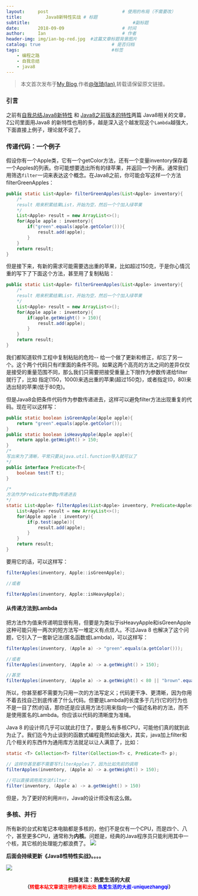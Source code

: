 ```yaml
---
layout:     post             				# 使用的布局（不需要改）
title:         Java8新特性实战 # 标题 
subtitle:    					  				#副标题
date:       2018-09-09  					# 时间
author:     Ian                  			# 作者
header-img: img/ian-bg-red.jpg	#这篇文章标题背景图片
catalog: true                        	# 是否归档
tags:                              		#标签
    - 编程之路
    - 自我总结
    - java8
---
```


> 本文首次发布于[My Blog](http://uniquezhangqi.top),作者[@张琦(Ian)](http://uniquezhangqi.top/about/),转载请保留原文链接。

### 引言
之前有[自我总结Java8新特性](http://uniquezhangqi.top/2018/07/10/%E7%BC%96%E7%A8%8B%E4%B9%8B%E8%B7%AF-Java8%E6%96%B0%E7%89%B9%E6%80%A7%E6%8C%87%E5%8D%97/) 和 [Java8之前版本的特性](http://uniquezhangqi.top/2018/07/10/%E7%BC%96%E7%A8%8B%E4%B9%8B%E8%B7%AF-Java8%E4%B9%8B%E5%89%8D%E7%89%88%E6%9C%AC%E7%9A%84%E7%89%B9%E6%80%A7/)两篇 Java8相关的文章，Z公司里面用Java8 的新特性也用的多，越是深入这个越发现这个`Lambda`越强大，下面直接上例子，理论就不说了。

### 传递代码：一个例子
假设你有一个Apple类，它有一个getColor方法，还有一个变量inventory保存着一个Apples的列表。你可能想要选出所有的绿苹果，并返回一个列表。通常我们用筛选`filter`一词来表达这个概念。在Java8之前，你可能会写这样一个方法filterGreenApples：
```java
public static List<Apple> filterGreenApples(List<Apple> inventory){
    /*
    result 用来积累结果List，开始为空，然后一个个加入绿苹果
    */
    List<Apple> result = new ArrayList<>();
    for(Apple apple : inventory){
        if("green".equals(apple.getColor())){
            result.add(apple);
        }
    }
    return result;
}
```

但是接下来，有新的需求可能需要选出重的苹果，比如超过150克，于是你心情沉重的写下了下面这个方法，甚至用了复制粘贴：
```java
public static List<Apple> filterGreenApples(List<Apple> inventory){
    /*
    result 用来积累结果List，开始为空，然后一个个加入绿苹果
    */
    List<Apple> result = new ArrayList<>();
    for(Apple apple : inventory){
        if(apple.getWeight() > 150){
            result.add(apple);
        }
    }
    return result;
}
```
我们都知道软件工程中复制粘贴的危险-- 给一个做了更新和修正，却忘了另一个。这个两个代码只有if里面的条件不同。如果这两个高亮的方法之间的差异仅仅是接受的重量范围不同，那么我们只需要把接受重量上下限作为参数传递给filter就行了，比如 指定(150，1000)来选出重的苹果(超过150克)，或者指定(0，80)来选出轻的苹果(低于80克)。

但是Java8会把条件代码作为参数传递进去，这样可以避免filter方法出现重复的代码。现在可以这样写：
```java
public static boolean isGreenApple(Apple apple){
    return "green".equals(apple.getColor());
}
public static boolean isHeavyApple(Apple apple){
    return apple.getWeight() > 150;
}
/*
写出来为了清晰，平常只要从java.util.function导入就可以了
*/
public interface Predicate<T>{
    boolean test(T t);
}

/*
方法作为Predicate参数p传递进去
*/
static List<Apple> filterApples(List<Apple> inventory, Predicate<Apple> p){
    List<Apple> result = new ArrayList<>();
    for(Apple apple : inventory){
        if(p.test(apple)){
            result.add(apple);
        }
    }
    return result;
}
```
要用它的话，可以这样写：
```java
filterApples(inventory, Apple::isGreenApple);

//或者

filterApples(inventory, Apple::isHeavyApple);
```
#### 从传递方法到Lambda
把方法作为值来传递明显很有用，但要是为类似于isHeavyApple和isGreenApple这种可能只用一两次的短方法写一堆定义有点烦人。不过Java 8 也解决了这个问题，它引入了一套新记法(匿名函数或Lambda)，可以这样写：

```java
filterApples(inventory, (Apple a) -> "green".equals(a.getColor()));

//或者
filterApples(inventory, (Apple a) -> a.getWeight() > 150);

//甚至
filterApples(inventory, (Apple a) -> a.getWeight() < 80 || "brown".equals(a.getColor()));

```
所以，你甚至都不需要为只用一次的方法写定义；代码更干净、更清晰，因为你用不着去找自己到底传递了什么代码。但要是Lambda的长度多于几行(它的行为也不是一目了然)的话，那你还是应该用方法引用来指向一个描述名称的方法，而不是使用匿名的Lambda。你应该以代码的清晰度为准绳。

Java 8 的设计师几乎可以就此打住了，要是么有多核CPU，可能他们真的就到此为止了。我们迄今为止谈到的函数式编程竟然如此强大，其实，java加上filter和几个相关的东西作为通用库方法就足以让人满意了，比如：

```java
static <T> Collection<T> filter(Collection<T> c, Predicate<T> p);

// 这样你甚至都不需要写filterApples了，因为比如先前的调用
filterApples(inventory, (Apple a) -> a.getWeight() > 150);

//可以直接调用库方法filter：
filter(inventory, (Apple a) -> a.getWeight() > 150)
```

但是，为了更好的利用`并行`，Java的设计师没有这么做。

### 多核、并行
所有新的台式和笔记本电脑都是多核的，他们不是仅有一个CPU，而是四个、八个，甚至更多CPU，通常称为**内核**。问题是，经典的Java程序员只能利用其中一个核，其它核的处理能力都浪费了。
![](http://uniquezhangqi.oss-cn-shenzhen.aliyuncs.com/blog/2018-09-09-Java8%E5%AE%9E%E6%88%98%E7%B4%A0%E6%9D%901.png)

**后面会持续更新《Java8性特性实战》。。。。**




![](https://ws3.sinaimg.cn/large/006tKfTcgy1fqj5aochgoj309k09kmwz.jpg)
<b><center>扫描关注：热爱生活的大叔</center>
<b><center><font size="2">（<font size="2" color="#FF0000">转载本站文章请注明作者和出处</font> <font size="2" color="#0000FF">热爱生活的大叔-uniquezhangqi</font><font size="2">）</font>
